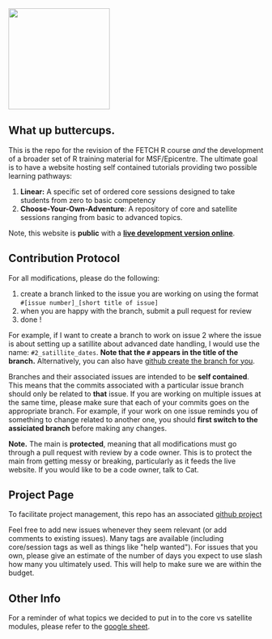<img src=https://github.com/user-attachments/assets/b51559e6-31f3-490a-8755-5c65357afddb width=200px>

## What up buttercups.
This is the repo for the revision of the FETCH R course *and* the development of a broader set of R training material for MSF/Epicentre. The ultimate goal is to have a website hosting self contained tutorials providing two possible learning pathways:
1. **Linear:** A specific set of ordered core sessions designed to take students from zero to basic competency
2. **Choose-Your-Own-Adventure**: A repository of core and satellite sessions ranging from basic to advanced topics.

Note, this website is **public** with a **[live development version online](https://epicentre-msf.github.io/repicentre/)**.

## Contribution Protocol
For all modifications, please do the following:
1. create a branch linked to the issue you are working on using the format `#[issue number]_[short title of issue]`
2. when you are happy with the branch, submit a pull request for review
3. done !

 For example, if I want to create a branch to work on issue 2 where the issue is about setting up a satillite about advanced date handling, I would use the name: `#2_satillite_dates`. **Note that the `#` appears in the title of the branch.** Alternatively, you can also have [github create the branch for you](https://docs.github.com/en/issues/tracking-your-work-with-issues/using-issues/creating-a-branch-for-an-issue).

Branches and their associated issues are intended to be **self contained**. This means that the commits associated with a particular issue branch should only be related to **that** issue. If you are working on multiple issues at the same time, please make sure that each of your commits goes on the appropriate branch. For example, if your work on one issue reminds you of something to change related to another one, you should **first switch to the assiciated branch** before making any changes.

**Note.** The main is **protected**, meaning that all modifications must go through a pull request with review by a code owner. This is to protect the main from getting messy or breaking, particularly as it feeds the live website. If you would like to be a code owner, talk to Cat.

## Project Page
To facilitate project management, this repo has an associated [github project](https://github.com/orgs/epicentre-msf/projects/5/views/6)

Feel free to add new issues whenever they seem relevant (or add comments to existing issues). Many tags are available (including core/session tags as well as things like "help wanted"). For issues that you own, please give an estimate of the number of days you expect to use slash how many you ultimately used. This will help to make sure we are within the budget.


## Other Info
For a reminder of what topics we decided to put in to the core vs satellite modules, please refer to the [google sheet](https://docs.google.com/spreadsheets/d/1oqAkFwQVuDzfRouxglN-UT9RMDzl7TLfD5_g0ayPhZU/edit?gid=0#gid=0).
